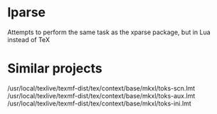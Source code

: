 # lparse
Attempts to perform the same task as the xparse package, but in Lua instead of TeX


# Similar projects

/usr/local/texlive/texmf-dist/tex/context/base/mkxl/toks-scn.lmt
/usr/local/texlive/texmf-dist/tex/context/base/mkxl/toks-aux.lmt
/usr/local/texlive/texmf-dist/tex/context/base/mkxl/toks-ini.lmt
